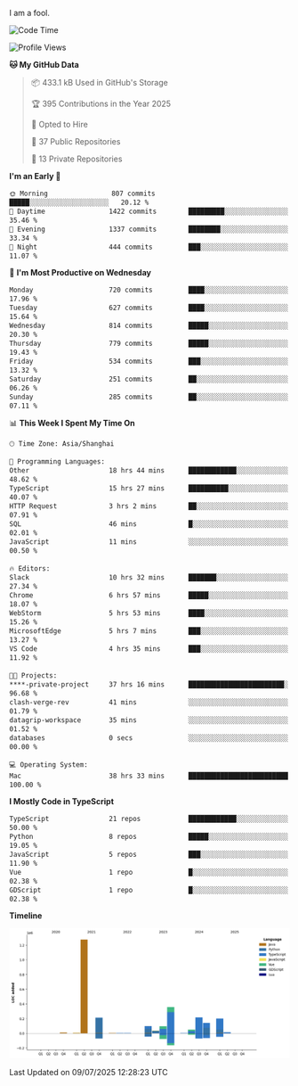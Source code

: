 I am a fool.

<!--START_SECTION:waka-->
![Code Time](http://img.shields.io/badge/Code%20Time-3%2C287%20hrs%2018%20mins-blue)

![Profile Views](http://img.shields.io/badge/Profile%20Views-2-blue)

**🐱 My GitHub Data** 

> 📦 433.1 kB Used in GitHub's Storage 
 > 
> 🏆 395 Contributions in the Year 2025
 > 
> 💼 Opted to Hire
 > 
> 📜 37 Public Repositories 
 > 
> 🔑 13 Private Repositories 
 > 
**I'm an Early 🐤** 

```text
🌞 Morning                807 commits         █████░░░░░░░░░░░░░░░░░░░░   20.12 % 
🌆 Daytime                1422 commits        █████████░░░░░░░░░░░░░░░░   35.46 % 
🌃 Evening                1337 commits        ████████░░░░░░░░░░░░░░░░░   33.34 % 
🌙 Night                  444 commits         ███░░░░░░░░░░░░░░░░░░░░░░   11.07 % 
```
📅 **I'm Most Productive on Wednesday** 

```text
Monday                   720 commits         ████░░░░░░░░░░░░░░░░░░░░░   17.96 % 
Tuesday                  627 commits         ████░░░░░░░░░░░░░░░░░░░░░   15.64 % 
Wednesday                814 commits         █████░░░░░░░░░░░░░░░░░░░░   20.30 % 
Thursday                 779 commits         █████░░░░░░░░░░░░░░░░░░░░   19.43 % 
Friday                   534 commits         ███░░░░░░░░░░░░░░░░░░░░░░   13.32 % 
Saturday                 251 commits         ██░░░░░░░░░░░░░░░░░░░░░░░   06.26 % 
Sunday                   285 commits         ██░░░░░░░░░░░░░░░░░░░░░░░   07.11 % 
```


📊 **This Week I Spent My Time On** 

```text
🕑︎ Time Zone: Asia/Shanghai

💬 Programming Languages: 
Other                    18 hrs 44 mins      ████████████░░░░░░░░░░░░░   48.62 % 
TypeScript               15 hrs 27 mins      ██████████░░░░░░░░░░░░░░░   40.07 % 
HTTP Request             3 hrs 2 mins        ██░░░░░░░░░░░░░░░░░░░░░░░   07.91 % 
SQL                      46 mins             █░░░░░░░░░░░░░░░░░░░░░░░░   02.01 % 
JavaScript               11 mins             ░░░░░░░░░░░░░░░░░░░░░░░░░   00.50 % 

🔥 Editors: 
Slack                    10 hrs 32 mins      ███████░░░░░░░░░░░░░░░░░░   27.34 % 
Chrome                   6 hrs 57 mins       █████░░░░░░░░░░░░░░░░░░░░   18.07 % 
WebStorm                 5 hrs 53 mins       ████░░░░░░░░░░░░░░░░░░░░░   15.26 % 
MicrosoftEdge            5 hrs 7 mins        ███░░░░░░░░░░░░░░░░░░░░░░   13.27 % 
VS Code                  4 hrs 35 mins       ███░░░░░░░░░░░░░░░░░░░░░░   11.92 % 

🐱‍💻 Projects: 
****-private-project     37 hrs 16 mins      ████████████████████████░   96.68 % 
clash-verge-rev          41 mins             ░░░░░░░░░░░░░░░░░░░░░░░░░   01.79 % 
datagrip-workspace       35 mins             ░░░░░░░░░░░░░░░░░░░░░░░░░   01.52 % 
databases                0 secs              ░░░░░░░░░░░░░░░░░░░░░░░░░   00.00 % 

💻 Operating System: 
Mac                      38 hrs 33 mins      █████████████████████████   100.00 % 
```

**I Mostly Code in TypeScript** 

```text
TypeScript               21 repos            ████████████░░░░░░░░░░░░░   50.00 % 
Python                   8 repos             █████░░░░░░░░░░░░░░░░░░░░   19.05 % 
JavaScript               5 repos             ███░░░░░░░░░░░░░░░░░░░░░░   11.90 % 
Vue                      1 repo              █░░░░░░░░░░░░░░░░░░░░░░░░   02.38 % 
GDScript                 1 repo              █░░░░░░░░░░░░░░░░░░░░░░░░   02.38 % 
```



**Timeline**

![Lines of Code chart](https://raw.githubusercontent.com/VeejaLiu/VeejaLiu/master/assets/bar_graph.png)


 Last Updated on 09/07/2025 12:28:23 UTC
<!--END_SECTION:waka-->
